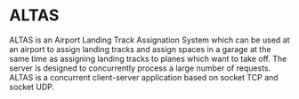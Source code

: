 # ALTAS
ALTAS is an Airport Landing Track Assignation System which can be used at an airport to assign landing tracks and assign spaces in a garage at the same time as assigning landing tracks to planes which want to take off.
The server is designed to concurrently process a large number of requests.
ALTAS is a concurrent client-server application based on socket TCP and socket UDP.
